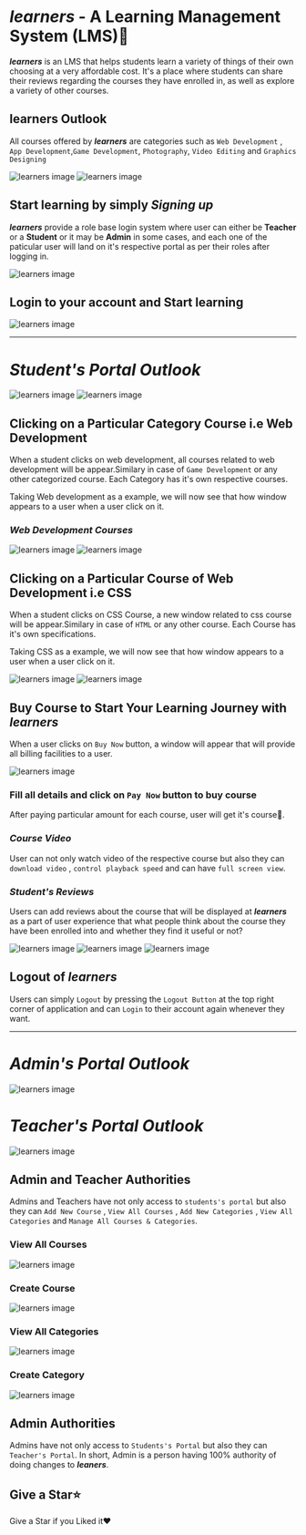 # <i><b>learners</b></i> - A Learning Management System (LMS)📝 

<i><b>learners</b></i> is an LMS that helps students learn a variety of things of their own choosing at a very affordable cost. It's a place where students can share their reviews regarding the courses they have enrolled in, as well as explore a variety of other courses.

## learners Outlook

All courses offered by <i><b>learners</b></i> are categories such as `Web Development` , `App Development`,`Game Development`, `Photography`, `Video Editing` and `Graphics Designing` 

![learners image](./github_lms_pic/pic1.JPG)
![learners image](./github_lms_pic/pic3.JPG)

## Start learning by simply <i>Signing up</i>

<i><b>learners</b></i> provide a role base login system where user can either be <b>Teacher</b> or a <b>Student</b> or it may be <b>Admin</b> in some cases, and each one of the paticular user will land on it's respective portal as per their roles after logging in.

![learners image](./github_lms_pic/pic14.JPG)

## Login to your account and Start learning

![learners image](./github_lms_pic/pic13.JPG)

<hr>

# <i><b>Student's Portal Outlook</b></i>

![learners image](./github_lms_pic/pic2.JPG)
![learners image](./github_lms_pic/pic3.JPG)

## Clicking on a Particular Category Course i.e Web Development

When a student clicks on web development, all courses related to web development will be appear.Similary in case of `Game Development` or any other categorized course. Each Category has it's own respective courses.

Taking Web development as a example, we will now see that how window appears to a user when a user click on it.

### <b><i>Web Development Courses</i></b>

![learners image](./github_lms_pic/pic4.JPG)
![learners image](./github_lms_pic/pic5.JPG)


## Clicking on a Particular Course of Web Development i.e CSS

When a student clicks on CSS Course, a new window related to css course will be appear.Similary in case of `HTML` or any other course. Each Course has it's own specifications.

Taking CSS as a example, we will now see that how window appears to a user when a user click on it.

![learners image](./github_lms_pic/pic6.JPG)
![learners image](./github_lms_pic/pic7.JPG)

## Buy Course to Start Your Learning Journey with <i><b>learners</b></i>

When a user clicks on `Buy Now` button, a window will appear that will provide all billing facilities to a user.

![learners image](./github_lms_pic/pic8.JPG)

### Fill all details and click on `Pay Now` button to buy course

After paying particular amount for each course, user will get it's course🎉.

### <i><b>Course Video</b></i>

User can not only watch video of the respective course but also they can `download video` , `control playback speed` and can have `full screen view`. 

### <i><b>Student's Reviews</b></i>

Users can add reviews about the course that will be displayed at <i><b>learners</b></i> as a part of user experience that what people think about the course they have been enrolled into and whether they find it useful or not?


![learners image](./github_lms_pic/pic9.JPG)
![learners image](./github_lms_pic/pic10.JPG)
![learners image](./github_lms_pic/pic100.JPG)

## Logout of <i><b>learners</b></i>

Users can simply `Logout` by pressing the `Logout Button` at the top right corner of application and can `Login` to their account again whenever they want. 

<hr>

# <i><b>Admin's Portal Outlook</b></i>

![learners image](./github_lms_pic/pic15.JPG)

# <i><b>Teacher's Portal Outlook</b></i>

![learners image](./github_lms_pic/pic20.JPG)

## Admin and Teacher Authorities

Admins and Teachers have not only access to `students's portal` but also they can `Add New Course` , `View All Courses` , `Add New Categories` , `View All Categories` and `Manage All Courses & Categories`.

### View All Courses

![learners image](./github_lms_pic/pic16.JPG)

### Create Course

![learners image](./github_lms_pic/pic17.JPG)

### View All Categories

![learners image](./github_lms_pic/pic18.JPG)

### Create Category

![learners image](./github_lms_pic/pic19.JPG)

## Admin Authorities

Admins have not only access to `Students's Portal` but also they can `Teacher's Portal`.
In short, Admin is a person having 100% authority of doing changes to <i><b>leaners</b></i>.

## Give a Star⭐

Give a Star if you Liked it❤️